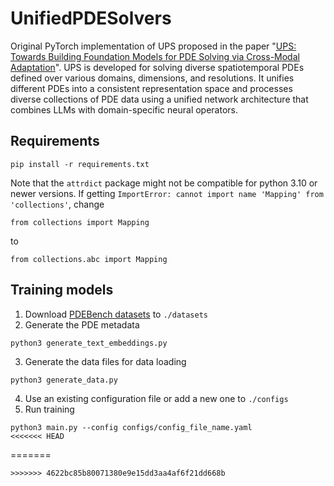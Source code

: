 # UnifiedPDESolvers

Original PyTorch implementation of UPS proposed in the paper "[UPS: Towards Building Foundation Models for PDE Solving via Cross-Modal Adaptation](https://arxiv.org/)". UPS is developed for solving diverse spatiotemporal PDEs defined over various domains, dimensions, and resolutions. It unifies different PDEs into a consistent representation space and processes diverse collections of PDE data using a unified network architecture that combines LLMs with domain-specific neural operators.

## Requirements
```
pip install -r requirements.txt
```
Note that the `attrdict` package might not be compatible for python 3.10 or newer versions. If getting `ImportError: cannot import name 'Mapping' from 'collections'`, change 
```
from collections import Mapping
```
to 
```
from collections.abc import Mapping
```

## Training models
1. Download [PDEBench datasets](https://darus.uni-stuttgart.de/dataset.xhtml?persistentId=doi:10.18419/darus-2986) to `./datasets`
2. Generate the PDE metadata
```
python3 generate_text_embeddings.py
```
3. Generate the data files for data loading
```
python3 generate_data.py
```
4. Use an existing configuration file or add a new one to `./configs`
5. Run training
```
python3 main.py --config configs/config_file_name.yaml 
<<<<<<< HEAD
```
=======
```
>>>>>>> 4622bc85b80071380e9e15dd3aa4af6f21dd668b
